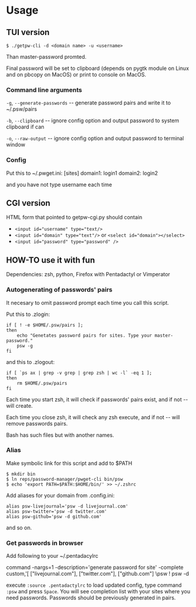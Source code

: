 # Usage

## TUI version

	$ ./getpw-cli -d <domain name> -u <username>

Than master-password promted.

Final password will be set to clipboard (depends on pygtk module on Linux and on pbcopy on MacOS) or print to console on MacOS.

### Command line arguments

`-g`, `--generate-passwords` -- generate password pairs and write it to ~/.psw/pairs

`-b`, `--clipboard` -- ignore config option and output password to system clipboard if can

`-o`, `--raw-output` -- ignore config option and output password to terminal window

### Config

Put this to ~/.pwget.ini:
	[sites]
	domain1: login1
	domain2: login2

and you have not type username each time

## CGI version

HTML form that pointed to getpw-cgi.py should contain

+ `<input id="username" type="text/>`
+ `<input id="domain" type="text"/>` or `<select id="domain"></select>`
+ `<input id="password" type="password" />`

## HOW-TO use it with fun

Dependencies: zsh, python, Firefox with Pentadactyl or Vimperator

### Autogenerating of passwords' pairs

It necesary to omit password prompt each time you call this script.

Put this to .zlogin:

	if [ ! -e $HOME/.psw/pairs ];
	then
		echo "Genetates password pairs for sites. Type your master-password."
		psw -g
	fi

and this to .zlogout:

	if [ `ps ax | grep -v grep | grep zsh | wc -l` -eq 1 ];
	then
		rm $HOME/.psw/pairs
	fi

Each time you start zsh, it will check if passwords' pairs exist, and if not -- will create.

Each time you close zsh, it will check any zsh execute, and if not -- will remove passwords pairs.

Bash has such files but with another names.

### Alias

Make symbolic link for this script and add to $PATH

	$ mkdir bin
	$ ln reps/password-manager/pwget-cli bin/psw
	$ echo 'export PATH=$PATH:$HOME/bin/' >> ~/.zshrc

Add aliases for your domain from .config.ini:

	alias psw-livejournal='psw -d livejournal.com'
	alias psw-twitter='psw -d twitter.com'
	alias psw-github='psw -d github.com'

and so on.

### Get passwords in browser

Add following to your ~/.pentadacylrc

command -nargs=1 -description='generate password for site' -complete custom,'[
	\["livejournal.com"],
	\["twitter.com"],
	\["github.com"]
	\psw ! psw -d <args>

execute `:source .pentadactylrc` to load updated config, type command `:psw` and press `Space`. You will see completion list with your sites where you need passwords. Passwords should be previously generated in pairs.
